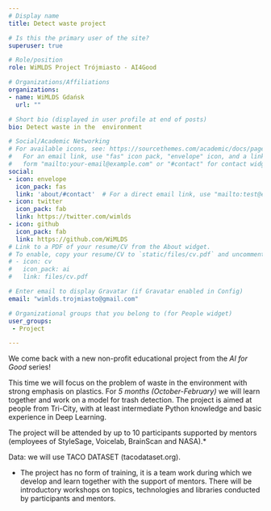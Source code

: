 ```yaml
---
# Display name
title: Detect waste project

# Is this the primary user of the site?
superuser: true

# Role/position
role: WiMLDS Project Trójmiasto - AI4Good

# Organizations/Affiliations
organizations:
- name: WiMLDS Gdańsk
  url: ""

# Short bio (displayed in user profile at end of posts)
bio: Detect waste in the  environment

# Social/Academic Networking
# For available icons, see: https://sourcethemes.com/academic/docs/page-builder/#icons
#   For an email link, use "fas" icon pack, "envelope" icon, and a link in the
#   form "mailto:your-email@example.com" or "#contact" for contact widget.
social:
- icon: envelope
  icon_pack: fas
  link: 'about/#contact'  # For a direct email link, use "mailto:test@example.org".
- icon: twitter
  icon_pack: fab
  link: https://twitter.com/wimlds
- icon: github
  icon_pack: fab
  link: https://github.com/WiMLDS
# Link to a PDF of your resume/CV from the About widget.
# To enable, copy your resume/CV to `static/files/cv.pdf` and uncomment the lines below.
# - icon: cv
#   icon_pack: ai
#   link: files/cv.pdf

# Enter email to display Gravatar (if Gravatar enabled in Config)
email: "wimlds.trojmiasto@gmail.com"

# Organizational groups that you belong to (for People widget)
user_groups:
 - Project

---
```


We come back with a new non-profit educational project from the *AI for Good* series! 

This time we will focus on the problem of waste in the environment with strong emphasis on plastics. For *5 months (October-February)* we will learn together and work on a model for trash detection. The project is aimed at people from Tri-City, with at least intermediate Python knowledge and basic experience in Deep Learning. 

The project will be attended by up to 10 participants supported by mentors (employees of StyleSage, Voicelab, BrainScan and NASA).*

Data: we will use TACO DATASET (tacodataset.org).


* The project has no form of training, it is a team work during which we develop and learn together with the support of mentors. There will be introductory workshops on topics, technologies and libraries conducted by participants and mentors.  


